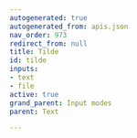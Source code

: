 ```yaml
---
autogenerated: true
autogenerated_from: apis.json
nav_order: 973
redirect_from: null
title: Tilde
id: tilde
inputs:
- text
- file
active: true
grand_parent: Input modes
parent: Text

---
```


